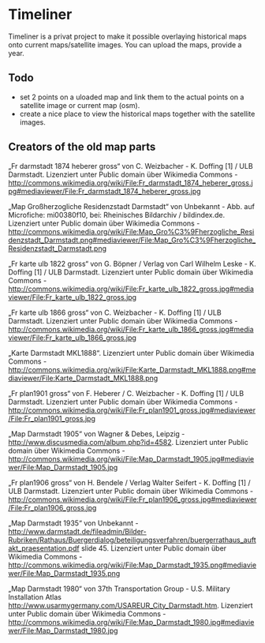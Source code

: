 Timeliner
=========

Timeliner is a privat project to make it possible overlaying historical maps onto current maps/satellite images.
You can upload the maps, provide a year.


Todo
----
* set 2 points on a uloaded map and link them to the actual points on a satellite image or current map (osm).
* create a nice place to view the historical maps together with the satellite images.



Creators of the old map parts
-----------------------------

„Fr darmstadt 1874 heberer gross“ von C. Weizbacher - K. Doffing [1] / ULB Darmstadt. Lizenziert unter Public domain über Wikimedia Commons - http://commons.wikimedia.org/wiki/File:Fr_darmstadt_1874_heberer_gross.jpg#mediaviewer/File:Fr_darmstadt_1874_heberer_gross.jpg

„Map Großherzogliche Residenzstadt Darmstadt“ von Unbekannt - Abb. auf Microfiche: mi00380f10, bei: Rheinisches Bildarchiv / bildindex.de. Lizenziert unter Public domain über Wikimedia Commons - http://commons.wikimedia.org/wiki/File:Map_Gro%C3%9Fherzogliche_Residenzstadt_Darmstadt.png#mediaviewer/File:Map_Gro%C3%9Fherzogliche_Residenzstadt_Darmstadt.png

„Fr karte ulb 1822 gross“ von G. Böpner / Verlag von Carl Wilhelm Leske - K. Doffing [1] / ULB Darmstadt. Lizenziert unter Public domain über Wikimedia Commons - http://commons.wikimedia.org/wiki/File:Fr_karte_ulb_1822_gross.jpg#mediaviewer/File:Fr_karte_ulb_1822_gross.jpg

„Fr karte ulb 1866 gross“ von C. Weizbacher - K. Doffing [1] / ULB Darmstadt. Lizenziert unter Public domain über Wikimedia Commons - http://commons.wikimedia.org/wiki/File:Fr_karte_ulb_1866_gross.jpg#mediaviewer/File:Fr_karte_ulb_1866_gross.jpg

„Karte Darmstadt MKL1888“. Lizenziert unter Public domain über Wikimedia Commons - http://commons.wikimedia.org/wiki/File:Karte_Darmstadt_MKL1888.png#mediaviewer/File:Karte_Darmstadt_MKL1888.png

„Fr plan1901 gross“ von F. Heberer / C. Weizbacher - K. Doffing [1] / ULB Darmstadt. Lizenziert unter Public domain über Wikimedia Commons - http://commons.wikimedia.org/wiki/File:Fr_plan1901_gross.jpg#mediaviewer/File:Fr_plan1901_gross.jpg

„Map Darmstadt 1905“ von Wagner & Debes, Leipzig - http://www.discusmedia.com/album.php?id=4582. Lizenziert unter Public domain über Wikimedia Commons - http://commons.wikimedia.org/wiki/File:Map_Darmstadt_1905.jpg#mediaviewer/File:Map_Darmstadt_1905.jpg

„Fr plan1906 gross“ von H. Bendele / Verlag Walter Seifert - K. Doffing [1] / ULB Darmstadt. Lizenziert unter Public domain über Wikimedia Commons - http://commons.wikimedia.org/wiki/File:Fr_plan1906_gross.jpg#mediaviewer/File:Fr_plan1906_gross.jpg

„Map Darmstadt 1935“ von Unbekannt - http://www.darmstadt.de/fileadmin/Bilder-Rubriken/Rathaus/Buergerdialog/beteiligungsverfahren/buergerrathaus_auftakt_praesentation.pdf slide 45. Lizenziert unter Public domain über Wikimedia Commons - http://commons.wikimedia.org/wiki/File:Map_Darmstadt_1935.png#mediaviewer/File:Map_Darmstadt_1935.png

„Map Darmstadt 1980“ von 37th Transportation Group - U.S. Military Installation Atlas http://www.usarmygermany.com/USAREUR_City_Darmstadt.htm. Lizenziert unter Public domain über Wikimedia Commons - http://commons.wikimedia.org/wiki/File:Map_Darmstadt_1980.jpg#mediaviewer/File:Map_Darmstadt_1980.jpg


